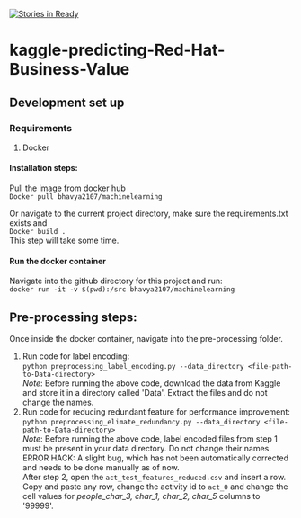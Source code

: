 [![Stories in Ready](https://badge.waffle.io/BhavyaLight/kaggle-predicting-Red-Hat-Business-Value.png?label=ready&title=Ready)](https://waffle.io/BhavyaLight/kaggle-predicting-Red-Hat-Business-Value)
# kaggle-predicting-Red-Hat-Business-Value

## Development set up

### Requirements
1. Docker
#### Installation steps:
Pull the image from docker hub  
`Docker pull bhavya2107/machinelearning`  

Or navigate to the current project directory, make sure the requirements.txt exists and   
`Docker build .`  
This step will take some time.  

#### Run the docker container
Navigate into the github directory for this project and run:   
`docker run -it -v $(pwd):/src bhavya2107/machinelearning`  

## Pre-processing steps:
Once inside the docker container, navigate into the pre-processing folder. 
1. Run code for label encoding:  
`python preprocessing_label_encoding.py --data_directory <file-path-to-Data-directory>`  
*Note*: Before running the above code, download the data from Kaggle and store it in a directory called 'Data'. Extract the files and do not change the names.
2. Run code for reducing redundant feature for performance improvement:  
`python preprocessing_elimate_redundancy.py --data_directory <file-path-to-Data-directory>`  
*Note*: Before running the above code, label encoded files from step 1 must be present in your data directory. Do not change their names.  
ERROR HACK: A slight bug, which has not been automatically corrected and needs to be done manually as of now.  
After step 2, open the `act_test_features_reduced.csv` and insert a row. Copy and paste any row, change the activity id to `act_0` and change the cell values for _people_char_3, char_1, char_2, char_5_ columns to '99999'.
